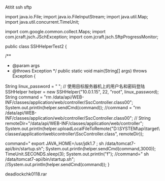 Atitit ssh sftp  


  

import java.io.File;
import java.io.FileInputStream;
import java.util.Map;
import java.util.concurrent.TimeUnit;

import com.google.common.collect.Maps;
import com.jcraft.jsch.JSchException;
import com.jcraft.jsch.SftpProgressMonitor;

public class SSHHelperTest2 {

 /**
  * @param args
  * @throws Exception
  */
 public static void main(String[] args) throws Exception {

  String linux_password = " ";
  // 使用目标服务器机上的用户名和密码登陆
  SSHHelper helper = new SSHHelper("10.0.1.15", 22, "root", linux_password);
  String command = "rm /data/api/WEB-INF/classes/application/web/controller/SscController.class00";
 System.out.println(helper.sendCmd(command)); 
 //command = "rm /data/api/WEB-INF/classes/application/web/controller/SscController.class00";
 //
 String remoteDir="/data/api/WEB-INF/classes/application/web/controller";
 System.out.println(helper.uploadLocalFileToRemote("D:\\SYSTEM\\api\\target\\classes\\application\\web\\controller\\SscController.class", remoteDir));
 
 command=" export  JAVA_HOME=/usr/jdk1.7 ; sh /data/tomcat7-api/bin/startup.sh";
 System.out.println(helper.sendCmd(command,3000)); 
 TimeUnit.SECONDS.sleep(3);
 System.out.println("f");
 //command=" sh /data/tomcat7-api/bin/startup.sh";
 //System.out.println(helper.sendCmd(command));
 }


deadlockchk0118.rar
